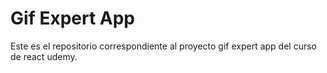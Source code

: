 # Gif Expert App

Este es el repositorio correspondiente al proyecto gif expert app del curso de react udemy.